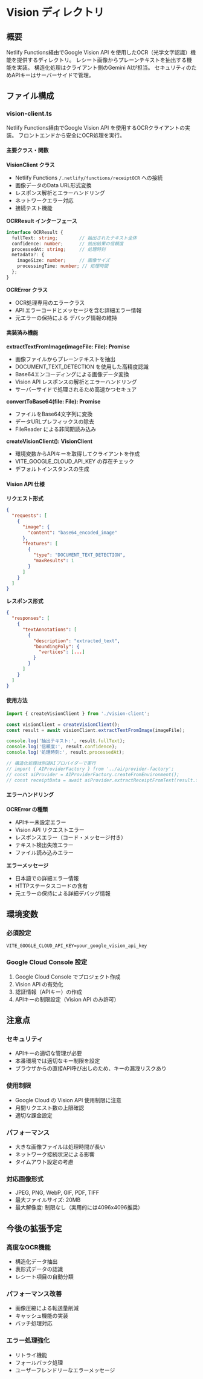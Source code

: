 # Vision ディレクトリ

## 概要
Netlify Functions経由でGoogle Vision API を使用したOCR（光学文字認識）機能を提供するディレクトリ。
レシート画像からプレーンテキストを抽出する機能を実装。
構造化処理はクライアント側のGemini AIが担当。
セキュリティのためAPIキーはサーバーサイドで管理。

## ファイル構成

### vision-client.ts
Netlify Functions経由でGoogle Vision API を使用するOCRクライアントの実装。
フロントエンドから安全にOCR処理を実行。

#### 主要クラス・関数

**VisionClient クラス**
- Netlify Functions `/.netlify/functions/receiptOCR` への接続
- 画像データのData URL形式変換
- レスポンス解析とエラーハンドリング
- ネットワークエラー対応
- 接続テスト機能

**OCRResult インターフェース**
```typescript
interface OCRResult {
  fullText: string;        // 抽出されたテキスト全体
  confidence: number;      // 抽出結果の信頼度
  processedAt: string;     // 処理時刻
  metadata?: {
    imageSize: number;     // 画像サイズ
    processingTime: number; // 処理時間
  };
}
```

**OCRError クラス**
- OCR処理専用のエラークラス
- API エラーコードとメッセージを含む詳細エラー情報
- 元エラーの保持による デバッグ情報の維持

#### 実装済み機能

**extractTextFromImage(imageFile: File): Promise<OCRResult>**
- 画像ファイルからプレーンテキストを抽出
- DOCUMENT_TEXT_DETECTION を使用した高精度認識
- Base64エンコーディングによる画像データ変換
- Vision API レスポンスの解析とエラーハンドリング
- サーバーサイドで処理されるため高速かつセキュア

**convertToBase64(file: File): Promise<string>**
- ファイルをBase64文字列に変換
- データURLプレフィックスの除去
- FileReader による非同期読み込み

**createVisionClient(): VisionClient**
- 環境変数からAPIキーを取得してクライアントを作成
- VITE_GOOGLE_CLOUD_API_KEY の存在チェック
- デフォルトインスタンスの生成

#### Vision API 仕様

**リクエスト形式**
```json
{
  "requests": [
    {
      "image": {
        "content": "base64_encoded_image"
      },
      "features": [
        {
          "type": "DOCUMENT_TEXT_DETECTION",
          "maxResults": 1
        }
      ]
    }
  ]
}
```

**レスポンス形式**
```json
{
  "responses": [
    {
      "textAnnotations": [
        {
          "description": "extracted_text",
          "boundingPoly": {
            "vertices": [...]
          }
        }
      ]
    }
  ]
}
```

#### 使用方法

```typescript
import { createVisionClient } from './vision-client';

const visionClient = createVisionClient();
const result = await visionClient.extractTextFromImage(imageFile);

console.log('抽出テキスト:', result.fullText);
console.log('信頼度:', result.confidence);
console.log('処理時刻:', result.processedAt);

// 構造化処理は別途AIプロバイダーで実行
// import { AIProviderFactory } from '../ai/provider-factory';
// const aiProvider = AIProviderFactory.createFromEnvironment();
// const receiptData = await aiProvider.extractReceiptFromText(result.fullText);
```

#### エラーハンドリング

**OCRError の種類**
- APIキー未設定エラー
- Vision API リクエストエラー
- レスポンスエラー（コード・メッセージ付き）
- テキスト検出失敗エラー
- ファイル読み込みエラー

**エラーメッセージ**
- 日本語での詳細エラー情報
- HTTPステータスコードの含有
- 元エラーの保持による詳細デバッグ情報

## 環境変数

### 必須設定
```env
VITE_GOOGLE_CLOUD_API_KEY=your_google_vision_api_key
```

### Google Cloud Console 設定
1. Google Cloud Console でプロジェクト作成
2. Vision API の有効化
3. 認証情報（APIキー）の作成
4. APIキーの制限設定（Vision API のみ許可）

## 注意点

### セキュリティ
- APIキーの適切な管理が必要
- 本番環境では適切なキー制限を設定
- ブラウザからの直接API呼び出しのため、キーの漏洩リスクあり

### 使用制限
- Google Cloud の Vision API 使用制限に注意
- 月間リクエスト数の上限確認
- 適切な課金設定

### パフォーマンス
- 大きな画像ファイルは処理時間が長い
- ネットワーク接続状況による影響
- タイムアウト設定の考慮

### 対応画像形式
- JPEG, PNG, WebP, GIF, PDF, TIFF
- 最大ファイルサイズ: 20MB
- 最大解像度: 制限なし（実用的には4096x4096推奨）

## 今後の拡張予定

### 高度なOCR機能
- 構造化データ抽出
- 表形式データの認識
- レシート項目の自動分類

### パフォーマンス改善
- 画像圧縮による転送量削減
- キャッシュ機能の実装
- バッチ処理対応

### エラー処理強化
- リトライ機能
- フォールバック処理
- ユーザーフレンドリーなエラーメッセージ